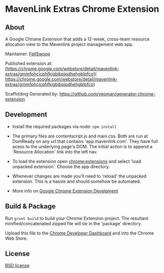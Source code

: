 # MavenLink Extras Chrome Extension

## About
A Google Chrome Extension that adds a 12-week, cross-team resource allocation view to the Mavenlink project management web app.  

Maintainer: [FellSwoop](https://github.com/fellswoop)  

Published extension at: [https://chrome.google.com/webstore/detail/mavenlink-extras/gmmfphcjcphfkjgbibpjpdhehgblpfco]( https://chrome.google.com/webstore/detail/mavenlink-extras/gmmfphcjcphfkjgbibpjpdhehgblpfco)

Scaffolding Generated by: https://github.com/yeoman/generator-chrome-extension

## Development

- Install the required packages via node: `npm install`

- The primary files are contentscript.js and main.css. Both are run at DomReady on any url that contains 'app.mavenlink.com'. They have full acess to the underlying page's DOM. The initial action is to append a 'Resource Allocation' link into the left nav.

- To load the extension open [chrome:extensions](chrome:extensions) and select 'load unpacked extension'. Choose the app directory.

- Whenever changes are made you'll need to 'reload' the unpacked extension. This is a hassle and should somehow be automated.

- More info on [Google Chrome Extension Develpment](http://developer.chrome.com/extensions/devguide.html)

## Build & Package

Run `grunt build` to build your Chrome Extension project. The resultant minified/concatenated zipped file will be in the 'package' directory. 

Upload this file to the [Chrome Developer Dashboard](http://developer.chrome.com/extensions/packaging) and into the Chrome Web Store. 

## License

[BSD license](http://opensource.org/licenses/bsd-license.php)
